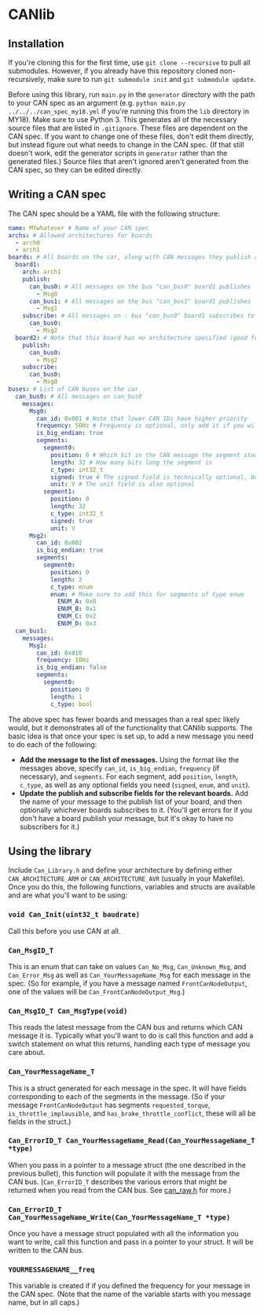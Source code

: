 # CANlib

## Installation
If you're cloning this for the first time, use `git clone --recursive` to pull all submodules. However, if you already have this repository cloned non-recursively, make sure to run `git submodule init` and `git submodule update`.

Before using this library, run `main.py` in the `generator` directory with the path to your CAN spec as an argument (e.g. `python main.py ../../../can_spec_my18.yml` if you're running this from the `lib` directory in MY18). Make sure to use Python 3. This generates all of the necessary source files that are listed in `.gitignore`. These files are dependent on the CAN spec. If you want to change one of these files, don't edit them directly, but instead figure out what needs to change in the CAN spec. (If that still doesn't work, edit the generator scripts in `generator` rather than the generated files.) Source files that aren't ignored aren't generated from the CAN spec, so they can be edited directly.

## Writing a CAN spec
The CAN spec should be a YAML file with the following structure:
```yaml
name: MYwhatever # Name of your CAN spec
archs: # Allowed architectures for boards
  - arch0
  - arch1
boards: # All boards on the car, along with CAN messages they publish and subscribe to
  board1:
    arch: arch1
    publish:
      can_bus0: # All messages on the bus "can_bus0" board1 publishes
        - Msg0
      can_bus1: # All messages on the bus "can_bus1" board1 publishes
        - Msg1
    subscribe: # All messages on : bus "can_bus0" board1 subscribes to
      can_bus0:
        - Msg2
  board2: # Note that this board has no architecture specified (good for boards we don't program ourselves)
    publish:
      can_bus0:
        - Msg2
    subscribe:
      can_bus0:
        - Msg0
buses: # List of CAN buses on the car
  can_bus0: # All messages on can_bus0
    messages:
      Msg0:
        can_id: 0x001 # Note that lower CAN IDs have higher priority
        frequency: 50Hz # Frequency is optional, only add it if you will use it
        is_big_endian: true
        segments:
          segment0:
            position: 0 # Which bit in the CAN message the segment starts at
            length: 32 # How many bits long the segment is
            c_type: int32_t
            signed: true # The signed field is technically optional, but good to add for integers
            unit: V # The unit field is also optional
          segment1:
            position: 0
            length: 32
            c_type: int32_t
            signed: true
            unit: V
      Msg2:
        can_id: 0x002
        is_big_endian: true
        segments:
          segment0:
            position: 0
            length: 2
            c_type: enum
            enum: # Make sure to add this for segments of type enum
              ENUM_A: 0x0
              ENUM_B: 0x1
              ENUM_C: 0x2
              ENUM_D: 0x3
  can_bus1:
    messages:
      Msg1:
        can_id: 0x010
        frequency: 10Hz
        is_big_endian: false
        segments:
          segment0:
            position: 0
            length: 1
            c_type: bool
```
The above spec has fewer boards and messages than a real spec likely would, but it demonstrates all of the functionality that CANlib supports. The basic idea is that once your spec is set up, to add a new message you need to do each of the following:
* **Add the message to the list of messages.** Using the format like the messages above, specify `can_id`, `is_big_endian`, `frequency` (if necessary), and `segments`. For each segment, add `position`, `length`, `c_type`, as well as any optional fields you need (`signed`, `enum`, and `unit`).
* **Update the publish and subscribe fields for the relevant boards.** Add the name of your message to the publish list of your board, and then optionally whichever boards subscribes to it. (You'll get errors for if you don't have a board publish your message, but it's okay to have no subscribers for it.)


## Using the library
Include `Can_Library.h` and define your architecture by defining either `CAN_ARCHITECTURE_ARM` or `CAN_ARCHITECTURE_AVR` (usually in your Makefile). Once you do this, the following functions, variables and structs are available and are what you'll want to be using:

### `void Can_Init(uint32_t baudrate)`
Call this before you use CAN at all.

### `Can_MsgID_T`
This is an enum that can take on values `Can_No_Msg`, `Can_Unknown_Msg`, and `Can_Error_Msg` as well as `Can_YourMessageName_Msg` for each message in the spec. (So for example, if you have a message named `FrontCanNodeOutput`, one of the values will be `Can_FrontCanNodeOutput_Msg`.)

### `Can_MsgID_T Can_MsgType(void)`
This reads the latest message from the CAN bus and returns which CAN message it is. Typically what you'll want to do is call this function and add a switch statement on what this returns, handling each type of message you care about.

### `Can_YourMessageName_T`
This is a struct generated for each message in the spec. It will have fields corresponding to each of the segments in the message. (So if your message `FrontCanNodeOutput` has segments `requested_torque`, `is_throttle_implausible`, and `has_brake_throttle_conflict`, these will all be fields in the struct.)

### `Can_ErrorID_T Can_YourMessageName_Read(Can_YourMessageName_T *type)`
When you pass in a pointer to a message struct (the one described in the previous bullet), this function will populate it with the message from the CAN bus. (`Can_ErrorID_T` describes the various errors that might be returned when you read from the CAN bus. See [can_raw.h](can_raw.h) for more.)

### `Can_ErrorID_T Can_YourMessageName_Write(Can_YourMessageName_T *type)`
Once you have a message struct populated with all the information you want to write, call this function and pass in a pointer to your struct. It will be written to the CAN bus.

### `YOURMESSAGENAME__freq`
This variable is created if if you defined the frequency for your message in the CAN spec. (Note that the name of the variable starts with you message name, but in all caps.)
